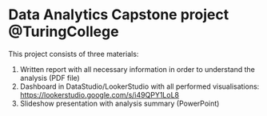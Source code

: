 # Data Analytics Capstone project @TuringCollege

This project consists of three materials:

1. Written report with all necessary information in order to understand the analysis (PDF file)
2. Dashboard in DataStudio/LookerStudio with all performed visualisations: https://lookerstudio.google.com/s/i49QPY1LoL8
3. Slideshow presentation with analysis summary (PowerPoint)
